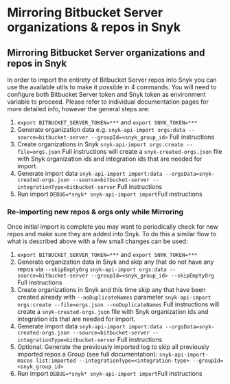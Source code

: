 # Mirroring Bitbucket Server organizations & repos in Snyk

## Mirroring Bitbucket Server organizations and repos in Snyk

In order to import the entirety of Bitbucket Server repos into Snyk you can use the available utils to make it possible in 4 commands. You will need to configure both Bitbucket Server token and Snyk token as environment variable to proceed. Please refer to individual documentation pages for more detailed info, however the general steps are:

1. `export BITBUCKET_SERVER_TOKEN=***` and `export SNYK_TOKEN=***`
2. Generate organization data e.g. `snyk-api-import orgs:data --source=bitbucket-server --groupId=<snyk_group_id>` Full instructions
3. Create organizations in Snyk `snyk-api-import orgs:create --file=orgs.json` Full instructions will create a `snyk-created-orgs.json` file with Snyk organization ids and integration ids that are needed for import.
4. Generate import data `snyk-api-import import:data --orgsData=snyk-created-orgs.json --source=bitbucket-server --integrationType=bitbucket-server` Full instructions
5. Run import `DEBUG=*snyk* snyk-api-import import`Full instructions

### Re-importing new repos & orgs only while Mirroring

Once initial import is complete you may want to periodically check for new repos and make sure they are added into Snyk. To do this a similar flow to what is described above with a few small changes can be used:

1. `export BITBUCKET_SERVER_TOKEN=***` and `export SNYK_TOKEN=***`
2. Generate organization data in Snyk and skip any that do not have any repos via `--skipEmptyOrg` `snyk-api-import orgs:data --source=bitbucket-server --groupId=<snyk_group_id> --skipEmptyOrg` Full instructions
3. Create organizations in Snyk and this time skip any that have been created already with `--noDuplicateNames` parameter `snyk-api-import orgs:create --file=orgs.json --noDuplicateNames` Full instructions will create a `snyk-created-orgs.json` file with Snyk organization ids and integration ids that are needed for import.
4. Generate import data `snyk-api-import import:data --orgsData=snyk-created-orgs.json --source=bitbucket-server --integrationType=bitbucket-server` Full instructions
5. Optional. Generate the previously imported log to skip all previously imported repos a Group (see full documentation): `snyk-api-import-macos list:imported --integrationType=<integration-type> --groupId=<snyk_group_id>`
6. Run import `DEBUG=*snyk* snyk-api-import import`Full instructions
